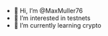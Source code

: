 - 👋 Hi, I’m @MaxMuller76
- 👀 I’m interested in testnets
- 🌱 I’m currently learning crypto

<!---
MaxMuller76/MaxMuller76 is a ✨ special ✨ repository because its `README.md` (this file) appears on your GitHub profile.
You can click the Preview link to take a look at your changes.
--->
